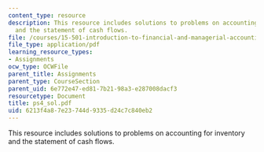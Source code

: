 ```yaml
---
content_type: resource
description: This resource includes solutions to problems on accounting for inventory
  and the statement of cash flows.
file: /courses/15-501-introduction-to-financial-and-managerial-accounting-spring-2004/6213f4a87e23744d9335d24c7c840eb2_ps4_sol.pdf
file_type: application/pdf
learning_resource_types:
- Assignments
ocw_type: OCWFile
parent_title: Assignments
parent_type: CourseSection
parent_uid: 6e772e47-ed81-7b21-98a3-e287008dacf3
resourcetype: Document
title: ps4_sol.pdf
uid: 6213f4a8-7e23-744d-9335-d24c7c840eb2
---
```

This resource includes solutions to problems on accounting for inventory and the statement of cash flows.

